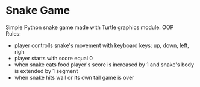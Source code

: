 # Snake Game
Simple Python snake game made with Turtle graphics module. OOP\
Rules:
- player controlls snake's movement with keyboard keys: up, down, left, righ
- player starts with score equal 0
- when snake eats food player's score is increased by 1 and snake's body is extended by 1 segment
- when snake hits wall or its own tail game is over

